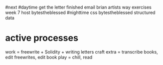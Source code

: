 

#next
#daytime
get the letter finished
email brian
artists way exercises week 7
host bytestheblessed
#nighttime
css bytestheblessed
structured data

# active processes
work = freewrite + Solidity + writing letters craft
extra = transcribe books, edit freewrites, edit book
play = chill, read
